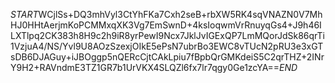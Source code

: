 $START$WCjlSs+DQ3mhVyl3CtYhFKa7Cxh2seB+rbXW5RK4sqVNAZN0V7MhHJ0HHtAerjmKoPCMMxqXK3Vg7EmSwnD+4ksIoqwmVrRnuyqGs4+J9h46ILXTlpq2CK383h8H9c2h9iR8yrPewI9Ncx7JklJvIGExQP7LmMQorJdSk86qrTi1VzjuA4/NS/Yvl9U8AOzSzexjOIkE5ePsN7ubrBo3EWC8vTUcN2pRU3e3xGTsDB6DJAGuy+iJBOggp5nQERcCjtCAkLpiu7fBpbQrGMKdeiS5C2qrTHZ+2INrY9H2+RAVndmE3TZ1GR7b1UrVKX4SLQZl6fx7lr7qgy0Ge1zcYA==$END$